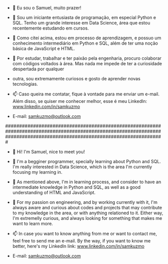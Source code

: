 - 👋 Eu sou o Samuel, muito prazer!

- 👀 Sou um iniciante entusiasta de programação, em especial Python e SQL. Tenho um grande interesse em Data Science, área que estou recentemente estudando em cursos.

- 🌱 Como citei acima, estou em processo de aprendizagem, e possuo um conhecimento intermediário em Python e SQL, além de ter uma noção básica de JavaScript e HTML.

- 💞️ Por estudar, trabalhar e ter paixão pela engenharia, procuro colaborar com códigos voltados à área. Mas nada me impede de ter a curiosidade despertada por qualquer
- outra, sou extremamente curiosos e gosto de aprender novas tecnologias.

- 📫 Caso queira me contatar, fique à vontade para me enviar um e-mail. Além disso, se quiser me conhecer melhor, esse é meu LinkedIn: www.linkedin.com/in/samkuzmo

- E-mail: samkuzmo@outlook.com

#########################################################################################################################################################################

- 👋 Hi! I'm Samuel, nice to meet you!

- 👀 I'm a begginer programmer, specially learning about Python and SQL. I'm really interested in Data Science, which is the area I'm currently focusing my learning in.

- 🌱 As mentioned above, I'm in learning process, and consider to have an intermediate knowledge in Python and SQL, as well as a good understanding of HTML and JavaScript.

- 💞️ For my passion on engineering, and by working currently with it, I'm always aware and curious about codes and projects that may contribute to my knowledge in the area, or with anything relationed to it. Either way, I'm extremelly curious, and always looking for something that makes me want to learn more.

- 📫 In case you want to know anything from me or want to contact me, feel free to send me an e-mail. By the way, if you want to know me better, here's my LinkedIn link: www.linkedin.com/in/samkuzmo

- E-mail: samkuzmo@outlook.com


<!---
SamKzzm/SamKzzm is a ✨ special ✨ repository because its `README.md` (this file) appears on your GitHub profile.
You can click the Preview link to take a look at your changes.
--->
